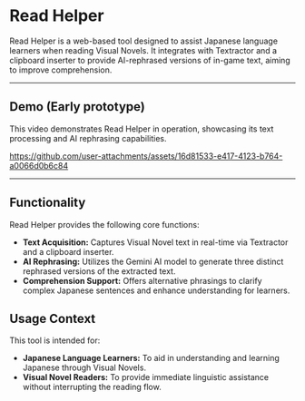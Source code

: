 # Read Helper

Read Helper is a web-based tool designed to assist Japanese language learners when reading Visual Novels. It integrates with Textractor and a clipboard inserter to provide AI-rephrased versions of in-game text, aiming to improve comprehension.

---

## Demo (Early prototype)

This video demonstrates Read Helper in operation, showcasing its text processing and AI rephrasing capabilities.

https://github.com/user-attachments/assets/16d81533-e417-4123-b764-a0066d0b6c84

---

## Functionality

Read Helper provides the following core functions:

*   **Text Acquisition:** Captures Visual Novel text in real-time via Textractor and a clipboard inserter.
*   **AI Rephrasing:** Utilizes the Gemini AI model to generate three distinct rephrased versions of the extracted text.
*   **Comprehension Support:** Offers alternative phrasings to clarify complex Japanese sentences and enhance understanding for learners.

## Usage Context

This tool is intended for:

*   **Japanese Language Learners:** To aid in understanding and learning Japanese through Visual Novels.
*   **Visual Novel Readers:** To provide immediate linguistic assistance without interrupting the reading flow.

